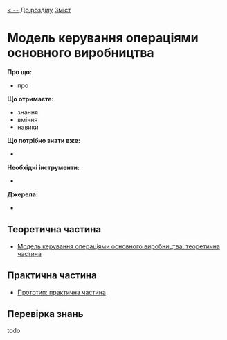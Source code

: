 [< -- До розділу](../README.md)         [Зміст](../../contents.md)

# Модель керування операціями основного виробництва

**Про що:**

- про 

**Що отримаєте:**

- знання 
- вміння 
- навики 

**Що потрібно знати вже:**

- 

**Необхідні інструменти:**

- 

**Джерела:** 

- 

## Теоретична частина

- [Модель керування операціями основного виробництва: теоретична частина](teor.md)

## Практична частина

- [Прототип: практична частина](lab.md)

## Перевірка знань

todo